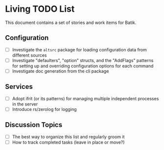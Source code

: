 # Living TODO List

This document contains a set of stories and work items for Batik.

## Configuration

- [ ] Investigate the `altsrc` package for loading configuration data from different sources
- [ ] Investigate "defaulters", "option" structs, and the "AddFlags" patterns for setting up and overriding configuration options for each command
- [ ] Investigate doc generation from the cli package

## Services

- [ ] Adopt ifrit (or its patterns) for managing multiple independent processes in the server
- [ ] Introduce rs/zerolog for logging

## Discussion Topics

- [ ] The best way to organize this list and regularly groom it
- [ ] How to track completed tasks (leave in place or move?)